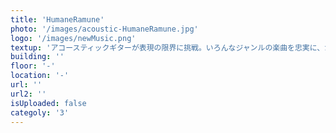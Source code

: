 ```yaml
---
title: 'HumaneRamune'
photo: '/images/acoustic-HumaneRamune.jpg'
logo: '/images/newMusic.png'
textup: 'アコースティックギターが表現の限界に挑戦。いろんなジャンルの楽曲を忠実に、かつ冒険的にアレン ジします。アンプラグドなフリースタイルの演奏の世界があなた目の前に広がるでしょう。つまり、「アコースティックーツーピース『バンド』」ということです。※今回はパフォーマンスエリアのみでの活動に変更されました。'
building: ''
floor: '-' 
location: '-'
url: ''
url2: ''
isUploaded: false
categoly: '3'
---
```

